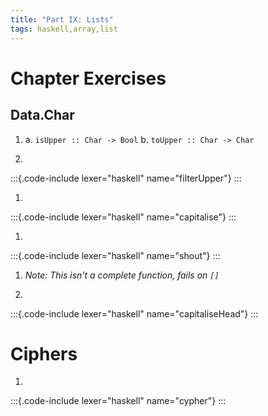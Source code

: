 ```yaml
---
title: "Part IX: Lists"
tags: haskell,array,list
---
```


# Chapter Exercises
## Data.Char
1.
    a. `isUpper :: Char -> Bool`
    b. `toUpper :: Char -> Char`

2.
:::{.code-include lexer="haskell" name="filterUpper"}
:::

1. 
:::{.code-include lexer="haskell" name="capitalise"}
:::

1. 
:::{.code-include lexer="haskell" name="shout"}
:::


1. _Note: This isn't a complete function, fails on `[]`_

1.
:::{.code-include lexer="haskell" name="capitaliseHead"}
:::

# Ciphers
1. 
:::{.code-include lexer="haskell" name="cypher"}
:::
